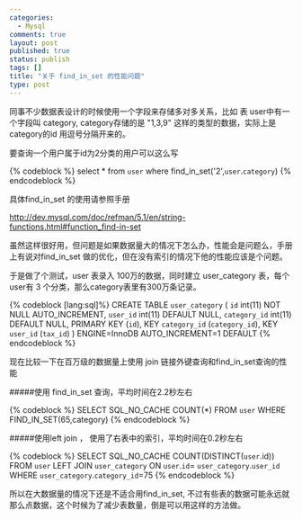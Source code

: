 ```yaml
--- 
categories: 
  - Mysql
comments: true
layout: post
published: true
status: publish
tags: []
title: "关于 find_in_set 的性能问题"
type: post
---
```

同事不少数据表设计的时候使用一个字段来存储多对多关系，比如 表 user中有一个字段叫 category, category存储的是 "1,3,9" 这样的类型的数据，实际上是category的id 用逗号分隔开来的。

要查询一个用户属于id为2分类的用户可以这么写


{% codeblock %}
select * from `user` where find_in_set('2',`user`.`category`)
{% endcodeblock %}

具体find_in_set 的使用请参照手册

<a href="http://dev.mysql.com/doc/refman/5.1/en/string-functions.html#function_find-in-set">http://dev.mysql.com/doc/refman/5.1/en/string-functions.html#function_find-in-set</a>

虽然这样很好用，但问题是如果数据量大的情况下怎么办，性能会是问题么，手册上有说对find_in_set 做的优化，但在没有索引的情况下他的性能应该是个问题。

于是做了个测试，user 表录入 100万的数据，同时建立 user_category 表，每个user有 3 个分类，那么category表里有300万条记录。

{% codeblock [lang:sql]%}
CREATE TABLE `user_category` (
 `id` int(11) NOT NULL AUTO_INCREMENT,
 `user_id` int(11) DEFAULT NULL,
 `category_id` int(11) DEFAULT NULL,
 PRIMARY KEY (`id`),
 KEY `category_id` (`category_id`),
 KEY `user_id` (`tax_id`)
) ENGINE=InnoDB AUTO_INCREMENT=1 DEFAULT 
{% endcodeblock %}

现在比较一下在百万级的数据量上使用 join 链接外键查询和find_in_set查询的性能

#####使用 find_in_set 查询，平均时间在2.2秒左右

{% codeblock %}
SELECT SQL_NO_CACHE COUNT(*) FROM `user` WHERE FIND_IN_SET(65,category)
{% endcodeblock %}


#####使用left join ， 使用了右表中的索引，平均时间在0.2秒左右

{% codeblock %}
SELECT SQL_NO_CACHE COUNT(DISTINCT(`user`.id)) FROM `user`
LEFT JOIN `user_category` ON `user`.`id`= `user_category`.`user_id`
WHERE `user_category`.`category_id`=75
{% endcodeblock %}


所以在大数据量的情况下还是不适合用find_in_set, 不过有些表的数据可能永远就那么点数据，这个时候为了减少表数量，倒是可以用这样的方法做。
